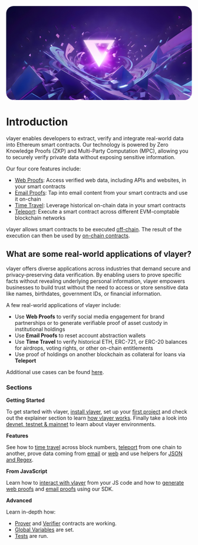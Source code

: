 <img src="images/cover.jpg" style="border-radius: 20px" alt="Trustless verifiable data infrastructure powered by zero-knowledge proofs">

# Introduction

vlayer enables developers to extract, verify and integrate real-world data into Ethereum smart contracts. Our technology is powered by Zero Knowledge Proofs (ZKP) and Multi-Party Computation (MPC), allowing you to securely verify private data without exposing sensitive information. 

Our four core features include: 
- [Web Proofs](/features/web.html): Access verified web data, including APIs and websites, in your smart contracts 
- [Email Proofs](/features/email.html): Tap into email content from your smart contracts and use it on-chain
- [Time Travel](/features/time-travel.html): Leverage historical on-chain data in your smart contracts
- [Teleport](/features/teleport.html): Execute a smart contract across different EVM-comptable blockchain networks

vlayer allows smart contracts to be executed [off-chain](/advanced/prover.html). The result of the execution can then be used by [on-chain contracts](/advanced/verifier.html).

## What are some real-world applications of vlayer?
vlayer offers diverse applications across industries that demand secure and privacy-preserving data verification. By enabling users to prove specific facts without revealing underlying personal information, vlayer empowers businesses to build trust without the need to access or store sensitive data like names, birthdates, government IDs, or financial information. 

A few real-world applications of vlayer include: 
- Use **Web Proofs** to verify social media engagement for brand partnerships or to generate verifiable proof of asset custody in institutional holdings 
- Use **Email Proofs** to reset account abstraction wallets 
- Use **Time Travel** to verify historical ETH, ERC-721, or ERC-20 balances for airdrops, voting rights, or other on-chain entitlements
- Use proof of holdings on another blockchain as collateral for loans via **Teleport** 

Additional use cases can be found [here](https://vlayer.notion.site/hacker-house-ideas).

### Sections
**Getting Started**

To get started with vlayer, [install vlayer](/getting-started/installation.html), set up your [first project](/getting-started/first-steps.html) and check out the explainer section to learn [how vlayer works](/getting-started/how-it-works.html). Finally take a look into [devnet, testnet & mainnet](/getting-started/dev-and-production.html) to learn about vlayer environments. 

**Features**

See how to [time travel](/features/time-travel.html) across block numbers, [teleport](/features/teleport.html) from one chain to another, prove data coming from [email](/features/email.html) or [web](/features/web.html) and use helpers for [JSON and Regex](/features/json-and-regex.html).

**From JavaScript**

Learn how to [interact with vlayer](/javascript/javascript.html) from your JS code and how to [generate web proofs](/javascript/web-proofs.html) and [email proofs](/javascript/email-proofs.html) using our SDK.

**Advanced**

Learn in-depth how:
 * [Prover](/advanced/prover.html) and [Verifier](/advanced/verifier.html) contracts are working.
 * [Global Variables](./advanced/prover-global-variables.md) are set.
 * [Tests](/advanced/tests.html) are run.
